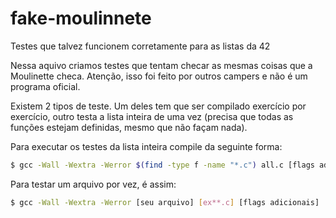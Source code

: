 # fake-moulinnete
Testes que talvez funcionem corretamente para as listas da 42

Nessa aquivo criamos testes que tentam checar as mesmas coisas que a Moulinette checa. Atenção, isso foi feito por outros campers e não é um programa oficial.

Existem 2 tipos de teste. Um deles tem que ser compilado exercício por exercício, outro testa a lista inteira de uma vez (precisa que todas as funções estejam definidas, mesmo que não façam nada).

Para executar os testes da lista inteira compile da seguinte forma:

```bash
$ gcc -Wall -Wextra -Werror $(find -type f -name "*.c") all.c [flags adicionais]
```

Para testar um arquivo por vez, é assim:

```bash
$ gcc -Wall -Wextra -Werror [seu arquivo] [ex**.c] [flags adicionais]
```

